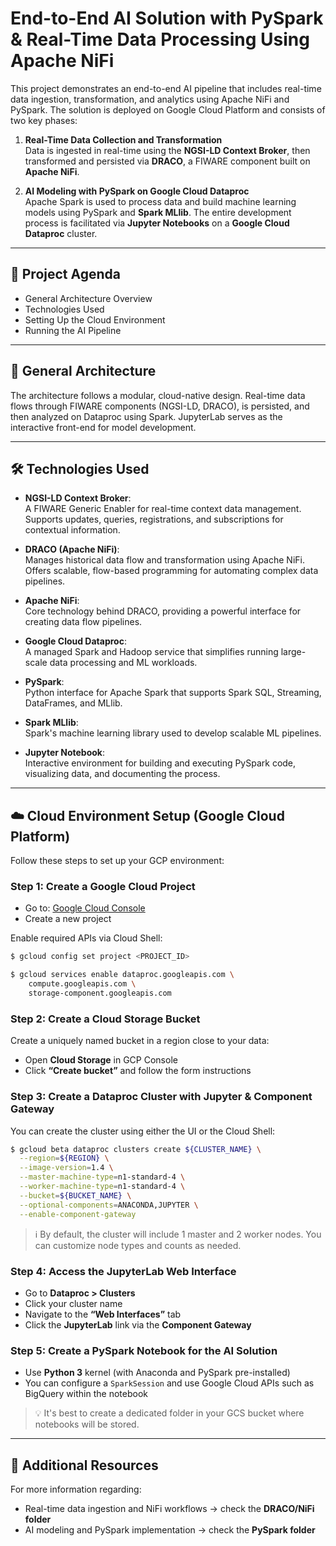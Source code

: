 
# End-to-End AI Solution with PySpark & Real-Time Data Processing Using Apache NiFi

This project demonstrates an end-to-end AI pipeline that includes real-time data ingestion, transformation, and analytics using Apache NiFi and PySpark. The solution is deployed on Google Cloud Platform and consists of two key phases:

1. **Real-Time Data Collection and Transformation**  
   Data is ingested in real-time using the **NGSI-LD Context Broker**, then transformed and persisted via **DRACO**, a FIWARE component built on **Apache NiFi**.

2. **AI Modeling with PySpark on Google Cloud Dataproc**  
   Apache Spark is used to process data and build machine learning models using PySpark and **Spark MLlib**. The entire development process is facilitated via **Jupyter Notebooks** on a **Google Cloud Dataproc** cluster.

---

## 📌 Project Agenda
- General Architecture Overview  
- Technologies Used  
- Setting Up the Cloud Environment  
- Running the AI Pipeline  

---

## 🧭 General Architecture
The architecture follows a modular, cloud-native design. Real-time data flows through FIWARE components (NGSI-LD, DRACO), is persisted, and then analyzed on Dataproc using Spark. JupyterLab serves as the interactive front-end for model development.

---

## 🛠 Technologies Used

- **NGSI-LD Context Broker**:  
  A FIWARE Generic Enabler for real-time context data management. Supports updates, queries, registrations, and subscriptions for contextual information.

- **DRACO (Apache NiFi)**:  
  Manages historical data flow and transformation using Apache NiFi. Offers scalable, flow-based programming for automating complex data pipelines.

- **Apache NiFi**:  
  Core technology behind DRACO, providing a powerful interface for creating data flow pipelines.

- **Google Cloud Dataproc**:  
  A managed Spark and Hadoop service that simplifies running large-scale data processing and ML workloads.

- **PySpark**:  
  Python interface for Apache Spark that supports Spark SQL, Streaming, DataFrames, and MLlib.

- **Spark MLlib**:  
  Spark's machine learning library used to develop scalable ML pipelines.

- **Jupyter Notebook**:  
  Interactive environment for building and executing PySpark code, visualizing data, and documenting the process.

---

## ☁️ Cloud Environment Setup (Google Cloud Platform)

Follow these steps to set up your GCP environment:

### Step 1: Create a Google Cloud Project

- Go to: [Google Cloud Console](https://console.cloud.google.com)  
- Create a new project

Enable required APIs via Cloud Shell:
```bash
$ gcloud config set project <PROJECT_ID>

$ gcloud services enable dataproc.googleapis.com \
    compute.googleapis.com \
    storage-component.googleapis.com
```

### Step 2: Create a Cloud Storage Bucket

Create a uniquely named bucket in a region close to your data:

- Open **Cloud Storage** in GCP Console  
- Click **“Create bucket”** and follow the form instructions

### Step 3: Create a Dataproc Cluster with Jupyter & Component Gateway

You can create the cluster using either the UI or the Cloud Shell:

```bash
$ gcloud beta dataproc clusters create ${CLUSTER_NAME} \
  --region=${REGION} \
  --image-version=1.4 \
  --master-machine-type=n1-standard-4 \
  --worker-machine-type=n1-standard-4 \
  --bucket=${BUCKET_NAME} \
  --optional-components=ANACONDA,JUPYTER \
  --enable-component-gateway
```

> ℹ️ By default, the cluster will include 1 master and 2 worker nodes. You can customize node types and counts as needed.

### Step 4: Access the JupyterLab Web Interface

- Go to **Dataproc > Clusters**  
- Click your cluster name  
- Navigate to the **“Web Interfaces”** tab  
- Click the **JupyterLab** link via the **Component Gateway**

### Step 5: Create a PySpark Notebook for the AI Solution

- Use **Python 3** kernel (with Anaconda and PySpark pre-installed)
- You can configure a `SparkSession` and use Google Cloud APIs such as BigQuery within the notebook

> 💡 It's best to create a dedicated folder in your GCS bucket where notebooks will be stored.

---

## 📂 Additional Resources

For more information regarding:
- Real-time data ingestion and NiFi workflows → check the **DRACO/NiFi folder**  
- AI modeling and PySpark implementation → check the **PySpark folder**
